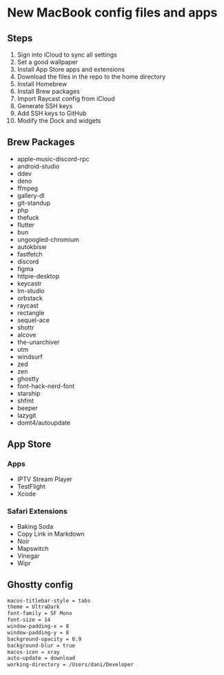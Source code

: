 # New MacBook config files and apps

## Steps
1. Sign into iCloud to sync all settings
2. Set a good wallpaper
3. Install App Store apps and extensions
4. Download the files in the repo to the home directory
5. Install Homebrew
6. Install Brew packages
7. Import Raycast config from iCloud
8. Generate SSH keys
9. Add SSH keys to GitHub
10. Modify the Dock and widgets

## Brew Packages
- apple-music-discord-rpc
- android-studio
- ddev
- deno
- ffmpeg
- gallery-dl
- git-standup
- php
- thefuck
- flutter
- bun
- ungoogled-chromium
- autokbisw
- fastfetch
- discord
- figma
- httpie-desktop
- keycastr
- lm-studio
- orbstack
- raycast
- rectangle
- sequel-ace
- shottr
- alcove
- the-unarchiver
- utm
- windsurf
- zed
- zen
- ghostty
- font-hack-nerd-font
- starship
- shfmt
- beeper
- lazygit
- domt4/autoupdate

## App Store

### Apps
- IPTV Stream Player
- TestFlight
- Xcode

### Safari Extensions
- Baking Soda
- Copy Link in Markdown
- Noir
- Mapswitch
- Vinegar
- Wipr

## Ghostty config
```bash
macos-titlebar-style = tabs
theme = UltraDark
font-family = SF Mono
font-size = 14
window-padding-x = 8
window-padding-y = 8
background-opacity = 0.9
background-blur = true
macos-icon = xray
auto-update = download
working-directory = /Users/dani/Developer
```
